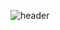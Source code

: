 ![header](https://capsule-render.vercel.app/api?type=wave&color=auto&height=300&section=header&text=2024년도%202학기%20게임프로그래밍render&fontSize=30)
